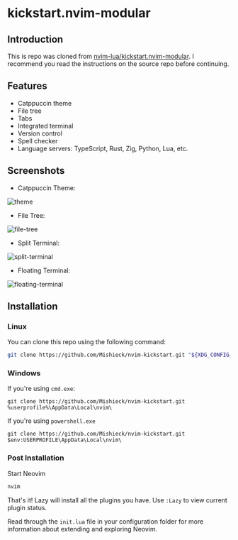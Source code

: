 # kickstart.nvim-modular

## Introduction

This is repo was cloned from [nvim-lua/kickstart.nvim-modular](https://github.com/dam9000/kickstart-modular). I recommend you read the instructions on the source repo before
continuing.

## Features

- Catppuccin theme
- File tree
- Tabs
- Integrated terminal
- Version control
- Spell checker
- Language servers: TypeScript, Rust, Zig, Python, Lua, etc.

## Screenshots

- Catppuccin Theme:

![theme](https://github.com/user-attachments/assets/5716aa27-5701-4c13-ab11-1e30c3935e4c)

- File Tree:

![file-tree](https://github.com/user-attachments/assets/829cf67c-891b-425c-82bf-af4c4fe3b40d)

- Split Terminal:

![split-terminal](https://github.com/user-attachments/assets/932a3267-83a6-499c-ab58-edd8e3d296e3)

- Floating Terminal:

![floating-terminal](https://github.com/user-attachments/assets/da325977-44f3-44cc-a969-4761096ee789)

## Installation

### Linux

You can clone this repo using the following command:

```sh
git clone https://github.com/Mishieck/nvim-kickstart.git "${XDG_CONFIG_HOME:-$HOME/.config}"/nvim
```

### Windows

If you're using `cmd.exe`:

```
git clone https://github.com/Mishieck/nvim-kickstart.git %userprofile%\AppData\Local\nvim\
```

If you're using `powershell.exe`

```
git clone https://github.com/Mishieck/nvim-kickstart.git $env:USERPROFILE\AppData\Local\nvim\
```

### Post Installation

Start Neovim

```sh
nvim
```

That's it! Lazy will install all the plugins you have. Use `:Lazy` to view
current plugin status.

Read through the `init.lua` file in your configuration folder for more
information about extending and exploring Neovim.

